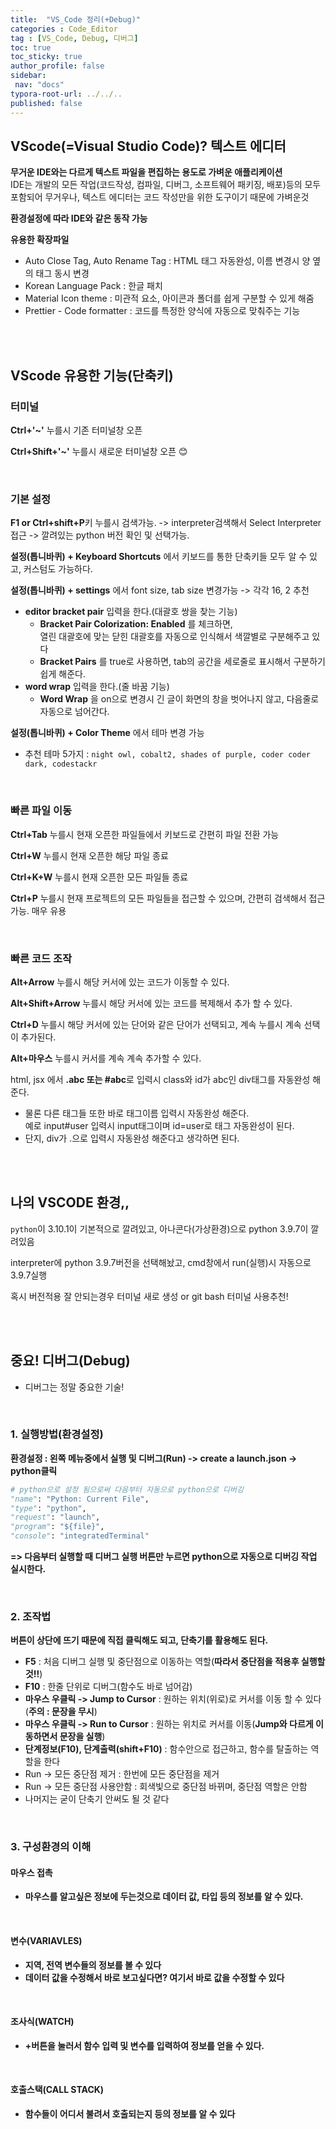 ```yaml
---
title:  "VS_Code 정리(+Debug)"  
categories : Code_Editor
tag : [VS_Code, Debug, 디버그]  
toc: true  
toc_sticky: true  
author_profile: false  
sidebar:  
 nav: "docs"    
typora-root-url: ../../..
published: false
---
```




## VScode(=Visual Studio Code)? 텍스트 에디터

**무거운 IDE와는 다르게 텍스트 파일을 편집하는 용도로 가벼운 애플리케이션**  
IDE는 개발의 모든 작업(코드작성, 컴파일, 디버그, 소프트웨어 패키징, 배포)등의 모두 포함되어 무거우나, 텍스트 에디터는 코드 작성만을 위한 도구이기 때문에 가벼운것

**환경설정에 따라 IDE와 같은 동작 가능**

**유용한 확장파일**

* Auto Close Tag, Auto Rename Tag : HTML 태그 자동완성, 이름 변경시 양 옆의 태그 동시 변경
* Korean Language Pack : 한글 패치
* Material Icon theme : 미관적 요소, 아이콘과 폴더를 쉽게 구분할 수 있게 해줌
* Prettier - Code formatter : 코드를 특정한 양식에 자동으로 맞춰주는 기능

<br><br>

## VScode 유용한 기능(단축키)

### 터미널

**Ctrl+'~'** 누를시 기존 터미널창 오픈

**Ctrl+Shift+'~'** 누를시 새로운 터미널창 오픈 :blush:

<br>

### 기본 설정

**F1 or Ctrl+shift+P**키 누를시 검색가능. -> interpreter검색해서 Select Interpreter접근 -> 깔려있는 python 버전 확인 및 선택가능. 

**설정(톱니바퀴) + Keyboard Shortcuts** 에서 키보드를 통한 단축키들 모두 알 수 있고, 커스텀도 가능하다.

**설정(톱니바퀴) + settings** 에서 font size, tab size 변경가능 -> 각각 16, 2 추천

* **editor bracket pair** 입력을 한다.(대괄호 쌍을 찾는 기능)
  * **Bracket Pair Colorization: Enabled** 를 체크하면,   
    열린 대괄호에 맞는 닫힌 대괄호를 자동으로 인식해서 색깔별로 구분해주고 있다
  * **Bracket Pairs** 를 true로 사용하면, tab의 공간을 세로줄로 표시해서 구분하기 쉽게 해준다.
* **word wrap** 입력을 한다.(줄 바꿈 기능)
  * **Word Wrap** 을 on으로 변경시 긴 글이 화면의 창을 벗어나지 않고, 다음줄로 자동으로 넘어간다.

**설정(톱니바퀴) + Color Theme** 에서 테마 변경 가능

* 추천 테마 5가지 : `night owl, cobalt2, shades of purple, coder coder dark, codestackr`

<br>

### 빠른 파일 이동

**Ctrl+Tab** 누를시 현재 오픈한 파일들에서 키보드로 간편히 파일 전환 가능

**Ctrl+W** 누를시 현재 오픈한 해당 파일 종료

**Ctrl+K+W** 누를시 현재 오픈한 모든 파일들 종료

**Ctrl+P** 누를시 현재 프로젝트의 모든 파일들을 접근할 수 있으며, 간편히 검색해서 접근가능. 매우 유용

<br>

### 빠른 코드 조작

**Alt+Arrow** 누를시 해당 커서에 있는 코드가 이동할 수 있다.

**Alt+Shift+Arrow** 누를시 해당 커서에 있는 코드를 복제해서 추가 할 수 있다.

**Ctrl+D** 누를시 해당 커서에 있는 단어와 같은 단어가 선택되고, 계속 누를시 계속 선택이 추가된다.

**Alt+마우스** 누를시 커서를 계속 계속 추가할 수 있다.

html, jsx 에서 **.abc 또는 #abc**로 입력시 class와 id가 abc인 div태그를 자동완성 해준다.

* 물론 다른 태그들 또한 바로 태그이름 입력시 자동완성 해준다.  
  예로 input#user 입력시 input태그이며 id=user로 태그 자동완성이 된다.
* 단지, div가 .으로 입력시 자동완성 해준다고 생각하면 된다.

<br><br>

## 나의 VSCODE 환경,,

`python`이 3.10.1이 기본적으로 깔려있고, 아나콘다(가상환경)으로 python 3.9.7이 깔려있음

interpreter에 python 3.9.7버전을 선택해놨고, cmd창에서 run(실행)시 자동으로 3.9.7실행

혹시 버전적용 잘 안되는경우 터미널 새로 생성 or git bash 터미널 사용추천!

<br><br>

## 중요! 디버그(Debug)

* 디버그는 정말 중요한 기술!

<br>

### 1. 실행방법(환경설정)

**환경설정 : 왼쪽 메뉴중에서 실행 및 디버그(Run) -> create a launch.json -> python클릭**

```python
# python으로 설정 됨으로써 다음부터 자동으로 python으로 디버깅
"name": "Python: Current File",
"type": "python",
"request": "launch",
"program": "${file}",
"console": "integratedTerminal"
```

**=> 다음부터 실행할 때 디버그 실행 버튼만 누르면 python으로 자동으로 디버깅 작업 실시한다.**

<br>

### 2. 조작법

**버튼이 상단에 뜨기 때문에 직접 클릭해도 되고, 단축기를 활용해도 된다.**

* **F5** : 처음 디버그 실행 및 중단점으로 이동하는 역할(**따라서 중단점을 적용후 실행할것!!**)
* **F10** : 한줄 단위로 디버그(함수도 바로 넘어감)
* **마우스 우클릭 -> Jump to Cursor** : 원하는 위치(위로)로 커서를 이동 할 수 있다(**주의 : 문장을 무시**)
* **마우스 우클릭 -> Run to Cursor** : 원하는 위치로 커서를 이동(**Jump와 다르게 이동하면서 문장을 실행**)
* **단계정보(F10), 단계출력(shift+F10)** : 함수안으로 접근하고, 함수를 탈출하는 역할을 한다
* Run -> 모든 중단점 제거 : 한번에 모든 중단점을 제거
* Run -> 모든 중단점 사용안함 : 회색빛으로 중단점 바뀌며, 중단점 역할은 안함
* 나머지는 굳이 단축기 안써도 될 것 같다

<br>

### 3. 구성환경의 이해

#### 마우스 접촉

* **마우스를 알고싶은 정보에 두는것으로 데이터 값, 타입 등의 정보를 알 수 있다.**

<br>

#### 변수(VARIAVLES)

* **지역, 전역 변수들의 정보를 볼 수 있다**
* **데이터 값을 수정해서 바로 보고싶다면? 여기서 바로 값을 수정할 수 있다**

<br>

#### 조사식(WATCH)

* **+버튼을 눌러서 함수 입력 및 변수를 입력하여 정보를 얻을 수 있다.**

<br>

#### 호출스택(CALL STACK)

* **함수들이 어디서 불려서 호출되는지 등의 정보를 알 수 있다**



